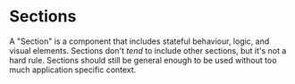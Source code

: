 # Sections

A "Section" is a component that includes stateful
behaviour, logic, and visual elements. Sections
don't _tend_ to include other sections, but it's not
a hard rule. Sections should still be general enough
to be used without too much application specific context.